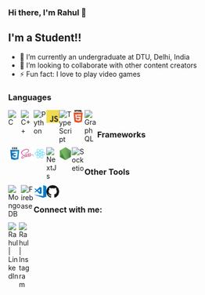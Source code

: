 ### Hi there, I'm Rahul 👋

## I'm a Student!!

- 🌱 I’m currently an undergraduate at DTU, Delhi, India
- 👯 I’m looking to collaborate with other content creators
- ⚡ Fun fact: I love to play video games

### Languages

[<img align="left" alt="C" width="26px" src="https://www.pngkit.com/png/full/101-1010012_c-programming-icon-c-programming-language-logo.png" />][c]
[<img align="left" alt="C++" width="26px" src="https://user-images.githubusercontent.com/50693372/113815912-8f96aa00-9791-11eb-8d93-91478b2ff840.png" />][c++]
[<img align="left" alt="Python" width="26px" src="https://upload.wikimedia.org/wikipedia/commons/thumb/c/c3/Python-logo-notext.svg/768px-Python-logo-notext.svg.png" />][python]
[<img align="left" alt="JavaScript" width="26px" src="https://raw.githubusercontent.com/github/explore/80688e429a7d4ef2fca1e82350fe8e3517d3494d/topics/javascript/javascript.png" />][javascript]
[<img align="left" alt="TypeScript" width="26px" src="https://upload.wikimedia.org/wikipedia/commons/thumb/4/4c/Typescript_logo_2020.svg/1200px-Typescript_logo_2020.svg.png" />][typescript]
[<img align="left" alt="HTML5" width="26px" src="https://raw.githubusercontent.com/github/explore/80688e429a7d4ef2fca1e82350fe8e3517d3494d/topics/html/html.png" />][html5]
[<img align="left" alt="GraphQL" width="26px" src="https://user-images.githubusercontent.com/50693372/113819256-b1466000-9796-11eb-9faf-cf1c68169b83.png" />][graphql]

<br />

### Frameworks

[<img align="left" alt="CSS3" width="26px" src="https://raw.githubusercontent.com/github/explore/80688e429a7d4ef2fca1e82350fe8e3517d3494d/topics/css/css.png" />][css]
[<img align="left" alt="Sass" width="26px" src="https://raw.githubusercontent.com/github/explore/80688e429a7d4ef2fca1e82350fe8e3517d3494d/topics/sass/sass.png" />][sass]
[<img align="left" alt="ReactJs" width="26px" src="https://raw.githubusercontent.com/github/explore/80688e429a7d4ef2fca1e82350fe8e3517d3494d/topics/react/react.png" />][reactjs]
[<img align="left" alt="NextJs" width="26px" src="https://user-images.githubusercontent.com/50693372/113817646-4e53c980-9794-11eb-8788-e2ed7e2c05ba.png" />][nextjs]
[<img align="left" alt="NodeJs" width="26px" src="https://raw.githubusercontent.com/github/explore/80688e429a7d4ef2fca1e82350fe8e3517d3494d/topics/nodejs/nodejs.png" />][nodejs]
[<img align="left" alt="Socketio" width="26px" src="https://upload.wikimedia.org/wikipedia/commons/9/96/Socket-io.svg" />][socketio]

<br />

### Other Tools

[<img align="left" alt="MongoDB" width="26px" src="https://cdn.worldvectorlogo.com/logos/mongodb-icon-1.svg" />][mongodb]
[<img align="left" alt="Firebase" width="26px" src="https://img.icons8.com/color/452/firebase.png" />][firebase]
[<img align="left" alt="Visual Studio Code" width="26px" src="https://raw.githubusercontent.com/github/explore/80688e429a7d4ef2fca1e82350fe8e3517d3494d/topics/visual-studio-code/visual-studio-code.png" />][vscode]
[<img align="left" alt="GitHub" width="26px" src="https://raw.githubusercontent.com/github/explore/78df643247d429f6cc873026c0622819ad797942/topics/github/github.png" />][github]

<br />

### Connect with me:

[<img align="left" alt="Rahul | LinkedIn" width="22px" src="https://user-images.githubusercontent.com/50693372/113819924-a17b4b80-9797-11eb-9453-50fed9accd73.png" />][linkedin]
[<img align="left" alt="Rahul | Instagram" width="22px" src="https://upload.wikimedia.org/wikipedia/commons/thumb/9/96/Instagram.svg/1200px-Instagram.svg.png" />][instagram]

[c]: https://www.tutorialspoint.com/cprogramming/index.htm
[c++]: https://www.w3schools.com/cpp/default.asp
[python]: https://www.python.org/
[javascript]: https://www.w3schools.com/js/default.asp
[typescript]: https://www.typescriptlang.org/
[html5]: https://developer.mozilla.org/en-US/docs/Web/Guide/HTML/HTML5
[graphql]: https://graphql.org/
[css]: https://www.w3schools.com/css/
[sass]: https://sass-lang.com/
[reactjs]: https://reactjs.org/
[nextjs]: https://nextjs.org/
[nodejs]: https://nodejs.org/en/
[socketio]: https://socket.io/
[mongodb]: https://www.mongodb.com/
[firebase]: https://firebase.google.com/
[vscode]: https://code.visualstudio.com/
[github]: https://github.com/
[instagram]: https://instagram.com/rahulv05300
[linkedin]: https://linkedin.com/in/rahul990
